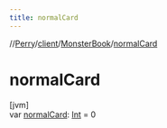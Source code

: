 ```yaml
---
title: normalCard
---
```

//[Perry](../../../index.html)/[client](../index.html)/[MonsterBook](index.html)/[normalCard](normal-card.html)



# normalCard



[jvm]\
var [normalCard](normal-card.html): [Int](https://kotlinlang.org/api/latest/jvm/stdlib/kotlin/-int/index.html) = 0





